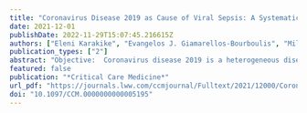 ```yaml
---
title: "Coronavirus Disease 2019 as Cause of Viral Sepsis: A Systematic Review and Meta-Analysis*"
date: 2021-12-01
publishDate: 2022-11-29T15:07:45.216615Z
authors: ["Eleni Karakike", "Evangelos J. Giamarellos-Bourboulis", "Miltiades Kyprianou", "Carolin Fleischmann-Struzek", "Mathias W. Pletz", "Mihai G. Netea", "Konrad Reinhart", "Evdoxia Kyriazopoulou"]
publication_types: ["2"]
abstract: "Objective:  Coronavirus disease 2019 is a heterogeneous disease most frequently causing respiratory tract infection, which can induce respiratory failure and multiple organ dysfunction syndrome in its severe forms. The prevalence of coronavirus disease 2019–related sepsis is still unclear; we aimed to describe this in a systematic review. Data Sources:  MEDLINE (PubMed), Cochrane, and Google Scholar databases were searched based on a prespecified protocol (International Prospective Register for Systematic Reviews: CRD42020202018). Study Selection:  Studies reporting on patients with confirmed coronavirus disease 2019 diagnosed with sepsis according to sepsis-3 or according to the presence of infection-related organ dysfunctions necessitating organ support/replacement were included in the analysis. The primary end point was prevalence of coronavirus disease 2019–related sepsis among adults hospitalized in the ICU and the general ward. Among secondary end points were the need for ICU admission among patients initially hospitalized in the general ward and the prevalence of new onset of organ dysfunction in the ICU. Outcomes were expressed as proportions with respective 95% CI. Data Extraction:  Two reviewers independently screened and reviewed existing literature and assessed study quality with the Newcastle-Ottawa Scale and the Methodological index for nonrandomized studies. Data Synthesis:  Of 3,825 articles, 151 were analyzed, only five of which directly reported sepsis prevalence. Noting the high heterogeneity observed, coronavirus disease 2019–related sepsis prevalence was 77.9% (95% CI, 75.9–79.8; I2 = 91%; 57 studies) in the ICU, and 33.3% (95% CI, 30.3–36.4; I2 = 99%; 86 studies) in the general ward. ICU admission was required for 17.7% (95% CI, 12.9–23.6; I2 = 100%) of ward patients. Acute respiratory distress syndrome was the most common organ dysfunction in the ICU (87.5%; 95% CI, 83.3–90.7; I2 = 98%). CONCLUSIONS:  The majority of coronavirus disease 2019 patients hospitalized in the ICU meet Sepsis-3 criteria and present infection-associated organ dysfunction. The medical and scientific community should be aware and systematically report viral sepsis for prognostic and treatment implications."
featured: false
publication: "*Critical Care Medicine*"
url_pdf: "https://journals.lww.com/ccmjournal/Fulltext/2021/12000/Coronavirus_Disease_2019_as_Cause_of_Viral_Sepsis_.5.aspx"
doi: "10.1097/CCM.0000000000005195"
---
```


